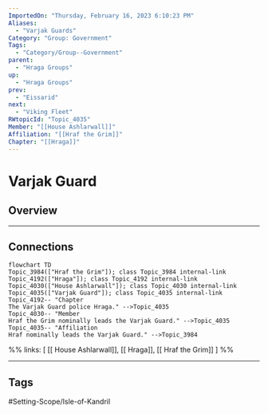 ```yaml
---
ImportedOn: "Thursday, February 16, 2023 6:10:23 PM"
Aliases:
  - "Varjak Guards"
Category: "Group: Government"
Tags:
  - "Category/Group--Government"
parent:
  - "Hraga Groups"
up:
  - "Hraga Groups"
prev:
  - "Eissarid"
next:
  - "Viking Fleet"
RWtopicId: "Topic_4035"
Member: "[[House Ashlarwall]]"
Affiliation: "[[Hraf the Grim]]"
Chapter: "[[Hraga]]"
---
```

# Varjak Guard
## Overview
---
## Connections
```mermaid
flowchart TD
Topic_3984(["Hraf the Grim"]); class Topic_3984 internal-link
Topic_4192(["Hraga"]); class Topic_4192 internal-link
Topic_4030(["House Ashlarwall"]); class Topic_4030 internal-link
Topic_4035(["Varjak Guard"]); class Topic_4035 internal-link
Topic_4192-- "Chapter
The Varjak Guard police Hraga." -->Topic_4035
Topic_4030-- "Member
Hraf the Grim nominally leads the Varjak Guard." -->Topic_4035
Topic_4035-- "Affiliation
Hraf nominally leads the Varjak Guard." -->Topic_3984
```
%%
links: [ [[ House Ashlarwall]], [[ Hraga]], [[ Hraf the Grim]] ]
%%


---
## Tags
#Setting-Scope/Isle-of-Kandril


